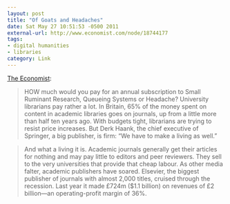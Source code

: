 ```yaml
---
layout: post
title: "Of Goats and Headaches"
date: Sat May 27 10:51:53 -0500 2011
external-url: http://www.economist.com/node/18744177
tags:
- digital humanities
- libraries
category: Link
---
```

[The Economist](http://www.economist.com/node/18744177):

> HOW much would you pay for an annual subscription to Small Ruminant Research, Queueing Systems or Headache? University librarians pay rather a lot. In Britain, 65% of the money spent on content in academic libraries goes on journals, up from a little more than half ten years ago. With budgets tight, librarians are trying to resist price increases. But Derk Haank, the chief executive of Springer, a big publisher, is firm: “We have to make a living as well.”

> And what a living it is. Academic journals generally get their articles for nothing and may pay little to editors and peer reviewers. They sell to the very universities that provide that cheap labour. As other media falter, academic publishers have soared. Elsevier, the biggest publisher of journals with almost 2,000 titles, cruised through the recession. Last year it made £724m ($1.1 billion) on revenues of £2 billion—an operating-profit margin of 36%.
